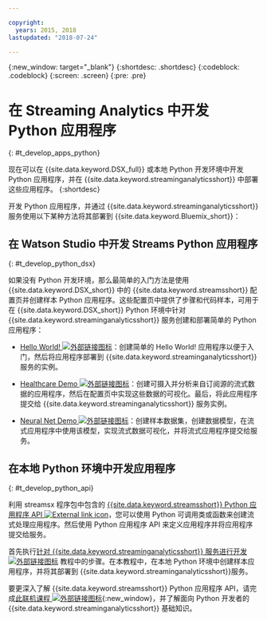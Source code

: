 ```yaml
---

copyright:
  years: 2015, 2018
lastupdated: "2018-07-24"

---
```


<!-- Attribute definitions -->
{:new_window: target="_blank"}
{:shortdesc: .shortdesc}
{:codeblock: .codeblock}
{:screen: .screen}
{:pre: .pre}

# 在 Streaming Analytics 中开发 Python 应用程序
{: #t_develop_apps_python}

现在可以在 {{site.data.keyword.DSX_full}} 或本地 Python 开发环境中开发 Python 应用程序，并在 {{site.data.keyword.streaminganalyticsshort}} 中部署这些应用程序。
{:shortdesc}

开发 Python 应用程序，并通过 {{site.data.keyword.streaminganalyticsshort}} 服务使用以下某种方法将其部署到 {{site.data.keyword.Bluemix_short}}：


## 在 Watson Studio 中开发 Streams Python 应用程序
{: #t_develop_python_dsx}

如果没有 Python 开发环境，那么最简单的入门方法是使用 {{site.data.keyword.DSX_short}} 中的 {{site.data.keyword.streamsshort}} 配置页并创建样本 Python 应用程序。这些配置页中提供了步骤和代码样本，可用于在 {{site.data.keyword.DSX_short}} Python 环境中针对 {{site.data.keyword.streaminganalyticsshort}} 服务创建和部署简单的 Python 应用程序：

* [Hello World! ![外部链接图标](../../icons/launch-glyph.svg "外部链接图标")](https://apsportal.ibm.com/exchange/public/entry/view/9fc33ce7301f10e21a9f92039ca9c6e8)：创建简单的 Hello World! 应用程序以便于入门，然后将应用程序部署到 {{site.data.keyword.streaminganalyticsshort}} 服务的实例。

* [Healthcare Demo ![外部链接图标](../../icons/launch-glyph.svg "外部链接图标")](https://apsportal.ibm.com/exchange/public/entry/view/9fc33ce7301f10e21a9f92039cad29a6)：创建可摄入并分析来自订阅源的流式数据的应用程序，然后在配置页中实现这些数据的可视化。最后，将此应用程序提交给 {{site.data.keyword.streaminganalyticsshort}} 服务实例。

* [Neural Net Demo ![外部链接图标](../../icons/launch-glyph.svg "外部链接图标")](https://apsportal.ibm.com/exchange/public/entry/view/9fc33ce7301f10e21a9f92039ca60bb7)：创建样本数据集，创建数据模型，在流式应用程序中使用该模型，实现流式数据可视化，并将流式应用程序提交给服务。

## 在本地 Python 环境中开发应用程序
 {: #t_develop_python_api}

利用 streamsx 程序包中包含的 [{{site.data.keyword.streamsshort}} Python 应用程序 API ![External link icon](../../icons/launch-glyph.svg "External link icon")](http://ibmstreams.github.io/streamsx.documentation/docs/python/python-appapi-devguide/#50-api-features)，您可以使用 Python 可调用类或函数来创建流式处理应用程序。然后使用 Python 应用程序 API 来定义应用程序并将应用程序提交给服务。

首先执行[针对 {{site.data.keyword.streaminganalyticsshort}} 服务进行开发 ![外部链接图标](../../icons/launch-glyph.svg "外部链接图标")](http://ibmstreams.github.io/streamsx.documentation/docs/python/1.6/python-appapi-devguide-2a/index.html) 教程中的步骤。在本教程中，在本地 Python 环境中创建样本应用程序，并将其部署到 {{site.data.keyword.streaminganalyticsshort}}服务。

要更深入了解 {{site.data.keyword.streamsshort}} Python 应用程序 API，请完成[此联机课程 ![外部链接图标](../../icons/launch-glyph.svg "外部链接图标")](https://developer.ibm.com/courses/all/streaming-analytics-basics-python-developers/){:new_window}，并了解面向 Python 开发者的 {{site.data.keyword.streaminganalyticsshort}} 基础知识。
